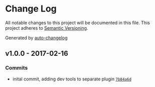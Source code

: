 # Change Log
All notable changes to this project will be documented in this file. This project adheres to [Semantic Versioning](http://semver.org/).

Generated by [auto-changelog](https://github.com/CookPete/auto-changelog)


## v1.0.0 - 2017-02-16

### Commits
* inital commit, adding dev tools to separate plugin [`7b84a6d`](https://github.com/tpkemme/local-addon-devtools/commit/7b84a6d3565cf59c65fc12da0e71a3089a9f9453)
